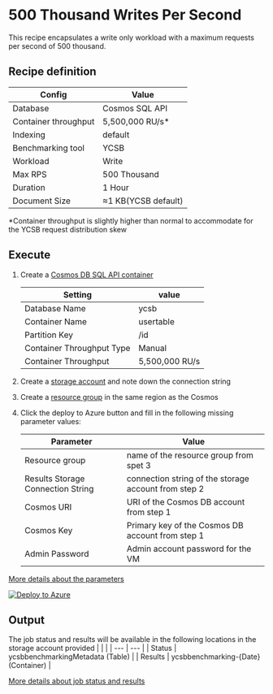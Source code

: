 # 500 Thousand Writes Per Second

This recipe encapsulates a write only workload with a maximum requests per second of 500 thousand.

## Recipe definition 

|  Config   |  Value   |
| --- | --- |
| Database | Cosmos SQL API |
| Container throughput | 5,500,000 RU/s* |
| Indexing | default |
| Benchmarking tool | YCSB |
| Workload | Write |
| Max RPS | 500 Thousand |
| Duration | 1 Hour |
| Document Size | ≈1 KB(YCSB default) |

*Container throughput is slightly higher than normal to accommodate for the YCSB request distribution skew

## Execute
1. Create a [Cosmos DB SQL API container](https://learn.microsoft.com/en-us/azure/cosmos-db/nosql/quickstart-portal)

   |  Setting   |  value  | 
   | --- | --- |
   | Database Name | ycsb | 
   | Container Name | usertable | 
   | Partition Key  | /id |
   | Container Throughput Type | Manual |  
   | Container Throughput | 5,500,000 RU/s | 
   
3. Create a [storage account](https://learn.microsoft.com/en-us/azure/storage/common/storage-account-create?tabs=azure-portal) and note down the connection string 
4. Create a [resource group](https://learn.microsoft.com/en-us/azure/azure-resource-manager/management/manage-resource-groups-portal) in the same region as the Cosmos 
6. Click the deploy to Azure button and fill in the following missing parameter values:

   |  Parameter   |  Value  |
   | --- | --- |
   | Resource group | name of the resource group from spet 3 |
   | Results Storage Connection String | connection string of the storage account from step 2 |
   | Cosmos URI  | URI of the Cosmos DB account from step 1 |
   | Cosmos Key  | Primary key of the Cosmos DB account from step 1 |
   | Admin Password | Admin account password for the VM |
   
 [More details about the parameters](../../../#basic-configuration)


[![Deploy to Azure](https://aka.ms/deploytoazurebutton)](https://portal.azure.com/#create/Microsoft.Template/uri/https%3A%2F%2Fraw.githubusercontent.com%2FAzure%2Fazure-db-benchmarking%2Fmain%2Fcosmos%2Fsql%2Ftools%2Fjava%2Fycsb%2Frecipes%2Fwrite%2F500-thousand-rps-write%2Fazuredeploy.json)

## Output
The job status and results will be available in the following locations in the storage account provided
|     |     |
| --- | --- |
| Status  | ycsbbenchmarkingMetadata (Table) |
| Results | ycsbbenchmarking-{Date} (Container) |

 [More details about job status and results](../../../#monitoring)
